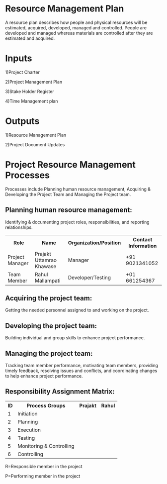 # Resource Management Plan

A resource plan describes how people and physical resources will be estimated, acquired, developed, managed and controlled.
People are developed and managed whereas materials are controlled after they are estimated and acquired.

# Inputs
1)Project Charter

2)Project Management Plan

3)Stake Holder Register

4)Time Management plan

# Outputs
1)Resource Management Plan

2)Project Document Updates

# Project Resource Management Processes
Processes include Planning human resource management, Acquiring & Developing the Project Team and Managing the Project team.

## Planning human resource management:
Identifying & documenting project roles, responsibilities, and reporting relationships.

<table>
  <tr>
    <th>Role</th>
    <th>Name</th>
    <th>Organization/Position</th>
    <th>Contact Information</th>
  </tr>
  <tr>
    <td>Project Manager</td>
    <td>Prajakt Uttamrao Khawase</td>
    <td>Manager</td>
    <td>+91 9021341052</td>
  </tr>
  <tr>
    <td>Team Member</td>
    <td>Rahul Mallampati</td>
    <td>Developer/Testing</td>
    <td>+01 661254367</td>
  </tr>
</table>

## Acquiring the project team:
Getting the needed personnel assigned to and working on the project.

## Developing the project team:
Building individual and group skills to enhance project performance.

## Managing the project team:
Tracking team member performance, motivating team members, providing timely feedback, resolving issues and conflicts, and coordinating changes to help enhance project performance.

## Responsibility Assignment Matrix:
<table>
  <tr>
    <th>ID</th>
    <th>Process Groups</th>
    <th>Prajakt</th>
    <th>Rahul</th>
  </tr>
  <tr>
    <td>1</td>
    <td>Initiation</td>
    <td></td>
    <td></td>
  </tr>
  <tr>
    <td>2</td>
    <td>Planning</td>
    <td></td>
    <td></td>
  </tr>
  <tr>
    <td>3</td>
    <td>Execution</td>
    <td></td>
    <td></td>
  </tr>
  <tr>
    <td>4</td>
    <td>Testing</td>
    <td></td>
    <td></td>
  </tr>
  <tr>
    <td>5</td>
    <td>Monitoring &amp; Controlling</td>
    <td></td>
    <td></td>
  </tr>
  <tr>
    <td>6</td>
    <td>Controlling</td>
    <td></td>
    <td></td>
  </tr>
</table>

R=Responsible member in the project

P=Performing member in the project 



